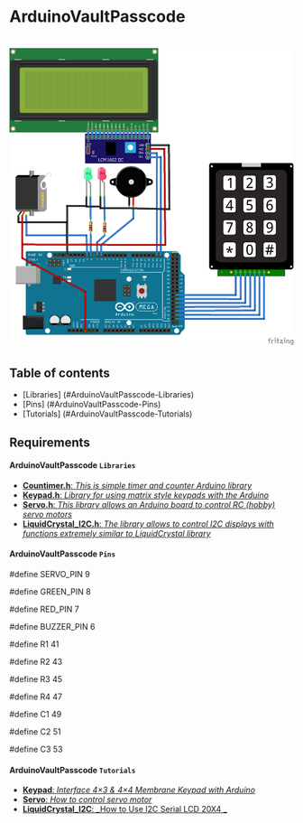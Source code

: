 # ArduinoVaultPasscode

# ![ArduinoVaultPasscode](AVP.png)

## Table of contents

* [Libraries] (#ArduinoVaultPasscode-Libraries)
* [Pins] (#ArduinoVaultPasscode-Pins)
* [Tutorials] (#ArduinoVaultPasscode-Tutorials)

## Requirements

#### ArduinoVaultPasscode `Libraries`

* [**Countimer.h**: _This is simple timer and counter Arduino library_](https://github.com/inflop/Countimer)
* [**Keypad.h**: _Library for using matrix style keypads with the Arduino_](https://github.com/Chris--A/Keypad)
* [**Servo.h**: _This library allows an Arduino board to control RC (hobby) servo motors_](https://github.com/arduino-libraries/Servo)
* [**LiquidCrystal_I2C.h**: _The library allows to control I2C displays with functions extremely similar to LiquidCrystal library_](https://github.com/fdebrabander/Arduino-LiquidCrystal-I2C-library)


#### ArduinoVaultPasscode `Pins`

#define SERVO_PIN			9

#define GREEN_PIN			8

#define RED_PIN				7

#define BUZZER_PIN			6

#define R1					41

#define R2					43

#define R3					45

#define R4					47

#define C1					49

#define C2					51

#define C3					53


#### ArduinoVaultPasscode `Tutorials`

* [**Keypad**: _Interface 4×3 & 4×4 Membrane Keypad with Arduino_](https://lastminuteengineers.com/arduino-keypad-tutorial/)
* [**Servo**: _How to control servo motor_](https://www.intorobotics.com/tutorial-how-to-control-the-tower-pro-sg90-servo-with-arduino-uno/)
* [**LiquidCrystal_I2C**: _How to Use I2C Serial LCD 20X4 _](https://www.instructables.com/id/How-to-Use-I2C-Serial-LCD-20X4-Yellow-Backlight/)
